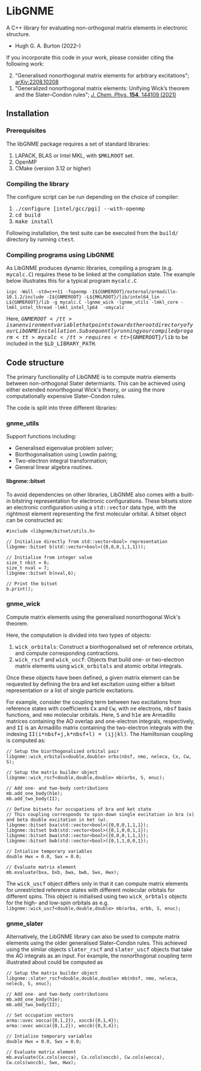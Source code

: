 # LibGNME 
A C++ library for evaluating non-orthogonal matrix elements in electronic structure.
<ul>
<li>Hugh G. A. Burton (2022&ndash;)</li>
</ul>

If you incorporate this code in your work, please consider citing the following work:
<ol reversed>
<li>"Generalised nonorthogonal matrix elements for arbitrary excitations"; <a href="https://doi.org/10.48550/arXiv.2208.10208">arXiv:2208.10208</a></li>

<li>"Generalized nonorthogonal matrix elements: Unifying Wick’s theorem and the Slater–Condon rules"; <a href="https://doi.org/10.1063/5.0045442"><i>J. Chem. Phys.</i> <b>154</b>, 144109 (2021)</a>
</ol>

## Installation
### Prerequisites
The libGNME package requires a set of standard libraries:
1. LAPACK, BLAS or Intel MKL, with <tt>$MKLROOT</tt> set.
2. OpenMP
3. CMake (version 3.12 or higher)

### Compiling the library
The configure script can be run depending on the choice of compiler:
1. <tt>./configure [intel/gcc/pgi] --with-openmp</tt> 
2. <tt>cd build</tt>
3. <tt>make install</tt>

Following installation, the test suite can be executed from the <tt>build/</tt> directory by running <tt>ctest</tt>.

### Compiling programs using LibGNME
As LibGNME produces dynamic libraries, compiling a program (e.g. <tt>mycalc.C</tt>) requires these to be linked at the compilation state. The example below illustrates this for a typical program <tt>mycalc.C</tt>
```
icpc -Wall -std=c++11 -fopenmp -I${GNMEROOT}/external/armadillo-10.1.2/include -I${GNMEROOT} -L${MKLROOT}/lib/intel64_lin -L${GNMEROOT}/lib -g mycalc.C -lgnme_wick -lgnme_utils -lmkl_core -lmkl_intel_thread -lmkl_intel_lp64  -omycalc
```
Here, <tt>${GNMEROOT}</tt> is an environment variable that points towards the root directory of your LibGNME installation. 
Subsequently running your compiled progarm <tt>mycalc</tt> requires <tt>${GNMEROOT}/lib</tt> to be included in the <tt>$LD_LIBRARY_PATH</tt>.

## Code structure
The primary functionality of LibGNME is to compute matrix elements between non-orthogonal Slater determiants. This can be achieved using either extended nonorthogonal Wick's theory, or using the more computationally expensive Slater&ndash;Condon rules. 

The code is split into three different libraries:

### gnme_utils
Support functions including:
<ul>
<li>Generalised eigenvalue problem solver;</.li>
<li>Biorthogonalisation using Lowdin pairing;</li>
<li>Two-electron integral transformation;</li>
<li>General linear algebra routines.</li>
</ul>

#### libgnme::bitset
To avoid dependencies on other libraries, LibGNME also comes with a built-in bitstring representation for electronic configurations. These bitsets store an electronic configuration using a <tt>std::vector<bool></tt> data type, with the rightmost element representing the first molecular orbital. 
A bitset object can be constructed as:
```
#include <libgnme/bitset/utils.h>

// Initialise directly from std::vector<bool> representation
libgnme::bitset b(std::vector<bool>({0,0,0,1,1,1}));

// Initialise from integer value
size_t nbit = 6;
size_t nval = 7;
libgnme::bitset b(nval,6);

// Print the bitset 
b.print();
```

### gnme_wick
Compute matrix elements using the generalised nonorthogonal Wick's theorem. 

Here, the computation is divided into two types of objects:
1. <tt>wick_orbitals</tt>: Construct a biorthogonalised set of reference orbitals, and compute corresponding contractions.
2. <tt>wick_rscf</tt> and <tt>wick_uscf</tt>: Objects that build one- or two-electron matrix elements using <tt>wick_orbitals</tt> and atomic orbital integrals.

Once these objects have been defined, a given matrix element can be requested by defining the bra and ket excitation using either a bitset representation or a list of single particle excitations. 

For example, consider the coupling term between two excitations from reference states with coefficients <tt>Cx</tt> and <tt>Cw</tt>, with <tt>ne</tt> electrons, <tt>nbsf</tt> basis functions, and <tt>nmo</tt> molecular orbitals. Here, <tt>S</tt> and <tt>h1e</tt> are Armadillo matrices containing the AO overlap and one-electron integrals, respectively, and <tt>II</tt> is an Armadillo matrix containing the two-electron integrals with the indexing <tt>II(i\*nbsf+j,k\*nbsf+l) = (ij|kl)</tt>. The Hamiltonian coupling is computed as:
```
// Setup the biorthogonalized orbital pair
libgnme::wick_orbitals<double,double> orbs(nbsf, nmo, neleca, Cx, Cw, S);

// Setup the matrix builder object
libgnme::wick_rscf<double,double,double> mb(orbs, S, enuc);

// Add one- and two-body contributions
mb.add_one_body(h1e);
mb.add_two_body(II);

// Define bitsets for occupations of bra and ket state
// This coupling corresponds to spin-down single excitation in bra (x) and beta double excitation in ket (w).
libgnme::bitset bxa(std::vector<bool>({0,0,0,1,1,1});
libgnme::bitset bxb(std::vector<bool>({0,1,0,0,1,1});
libgnme::bitset bwa(std::vector<bool>({0,0,0,1,1,1});
libgnme::bitset bwb(std::vector<bool>({0,1,1,0,0,1});

// Intialise temporary variables
double Hwx = 0.0, Swx = 0.0;

// Evaluate matrix element
mb.evaluate(bxa, bxb, bwa, bwb, Swx, Hwx);
```
The <tt>wick_uscf</tt> object differs only in that it can compute matrix elements for unrestricted reference states with different molecular orbitals for different spins. This object is initialised using two <tt>wick_orbtals</tt> objects for the high- and low-spin orbitals as e.g. ```libgnme::wick_uscf<double,double,double> mb(orba, orbb, S, enuc);```

### gnme_slater
Alternatively, the LibGNME library can also be used to compute matrix elements using the older generalised Slater&ndash;Condon rules. This achieved using the similar objects <tt>slater_rscf</tt> and <tt>slater_uscf</tt> objects that take the AO integrals as an input. For example, the nonorthogonal coupling term illustrated about could be computed as
```
// Setup the matrix builder object
libgnme::slater_rscf<double,double,double> mb(nbsf, nmo, neleca, nelecb, S, enuc);

// Add one- and two-body contributions
mb.add_one_body(h1e);
mb.add_two_body(II);

// Set occupation vectors
arma::uvec xocca({0,1,2}), xoccb({0,1,4});
arma::uvec wocca({0,1,2}), woccb({0,3,4});

// Intialise temporary variables
double Hwx = 0.0, Swx = 0.0;

// Evaluate matrix element
mb.evaluate(Cx.cols(xocca), Cx.cols(xoccb), Cw.cols(wocca), Cw.cols(woccb), Swx, Hwx);
```
